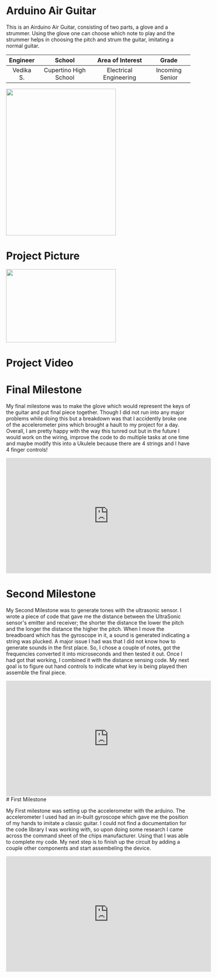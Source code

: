 ﻿# Arduino Air Guitar
This is an Airduino Air Guitar, consisting of two parts, a glove and a strummer. Using the glove one can choose which note to play and the strummer helps in choosing the pitch and strum the guitar, imitating a normal guitar. 

 | **Engineer**|**School** |**Area of Interest** |**Grade** | 
 |:--:|:--:|:--:|:--:|
 | Vedika S. |Cupertino High School |Electrical Engineering |Incoming Senior|


<img src="https://user-images.githubusercontent.com/72050310/180516357-11ce3a2c-c6c2-44a1-87a5-e348b9397158.jpg" width="300" height="400"/>


# Project Picture 
<img src = "(https://user-images.githubusercontent.com/72050310/180518314-00cac4af-10e9-4404-a8d4-ea1087dc9ce2.jpg)" width = "300" height = "200"/>

# Project Video 


  
# Final Milestone
My final milestone was to  make the glove which would represent the keys of the guitar and put final piece together. Though I did not run into any major problems while doing this but a breakdown was that I accidently broke one of the accelerometer pins which brought a hault to my project for a day. Overall, I am pretty happy with the way this tunred out but in the future I would work on the wiring, improve the code to do multiple tasks at one time and maybe modify this into a Ukulele because there are 4 strings and I have 4 finger controls! 

<iframe width="560" height="315" src="https://www.youtube.com/embed/ZzfacvheviM" title="YouTube video player" frameborder="0" allow="accelerometer; autoplay; clipboard-write; encrypted-media; gyroscope; picture-in-picture" allowfullscreen></iframe>

# Second Milestone
My Second Milestone was to generate tones with the ultrasonic sensor. I wrote a piece of code that gave me the distance between the UltraSonic sensor's emitter and receiver; the shorter the distance the lower the pitch and the longer the distance the higher the pitch. When I move the breadboard which has the gyroscope in it, a sound is generated indicating a string was plucked. A major issue I had was that I did not know how to generate sounds in the first place. So, I chose a couple of notes, got the frequencies converted it into microseconds and then tested it out. Once I had got that working, I combined it with the distance sensing code. My next goal is to figure out hand controls to indicate what key is being played then assemble the final piece. 

<iframe width="560" height="315" src="https://www.youtube.com/embed/QgOXuUpqkF0" title="YouTube video player" frameborder="0" allow="accelerometer; autoplay; clipboard-write; encrypted-media; gyroscope; picture-in-picture" allowfullscreen></iframe>
# First Milestone
  

My First milestone was setting up the accelerometer with the arduino. The accelerometer I used had an in-built gyroscope which gave me the position of my hands to imitate a classic guitar. I could not find a documentation for the code library I was working with, so upon doing some research I came across the command sheet of the chips manufacturer. Using that I was able to complete my code. My next step is to finish up the circuit by adding a couple other components and start assembeling the device. 

<iframe width="560" height="315" src="https://www.youtube.com/embed/OQkpQJ_ErFA" title="YouTube video player" frameborder="0" allow="accelerometer; autoplay; clipboard-write; encrypted-media; gyroscope; picture-in-picture" allowfullscreen></iframe>
